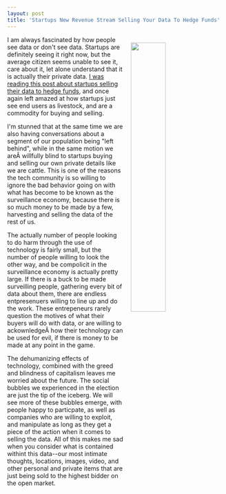 ```yaml
---
layout: post
title: 'Startups New Revenue Stream Selling Your Data To Hedge Funds'
---
```

<img src="https://s3.amazonaws.com/kinlane-productions/bw-icons/bw-cow.png" width="40%" align="right" style="padding: 15px;" /><p>I am always fascinated by how people see data or don't see data. Startups are definitely seeing it right now, but the average citizen seems unable to see it, care about it, let alone understand that it is actually their private data. <a href="http://mattturck.com/2017/01/17/the-new-gold-rush-wall-street-wants-your-data/">I was reading this post about startups selling their data to hedge funds</a>, and once again left amazed at how startups just see end users as livestock, and are a commodity for buying and selling.</p>
<p>I'm stunned that at the same time we are also having conversations about a segment of our population being "left behind", while in the same motion we areÂ willfully blind to startups buying and selling our own private details like we are cattle. This is one of the reasons the tech community is so willing to ignore the bad behavior going on with what has become to be known as the surveillance economy, because there is so much money to be made by a few, harvesting and selling the data of the rest of us.</p>
<p>The actually number of people looking to do harm through the use of technology is fairly small, but the number of people willing to look the other way, and be compolicit in the surveillance economy is actually pretty large. If there is a buck to be made surveilling people, gathering every bit of data about them, there are endless entpresenuers willing to line up and do the work. These entrepeneurs rarely question the motives of what their buyers will do with data, or are willing to ackownledgeÂ how their technology can be used for evil, if there is money to be made at any point in the game.</p>
<p>The dehumanizing effects of technology, combined with the greed and blindness of capitalism leaves me worried about the future. The social bubbles we experienced in the election are just the tip of the iceberg. We will see more of these bubbles emerge, with people happy to particpate, as well as companies who are willing to exploit, and manipulate as long as they get a piece of the action when it comes to selling the data. All of this makes me sad when you consider what is contained withint this data--our most intimate thoughts, locations, images, video, and other personal and private items that are just being sold to the highest bidder on the open market.</p>